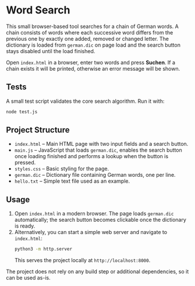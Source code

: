 # Word Search

This small browser-based tool searches for a chain of German words. A chain consists of words where each successive word differs from the previous one by exactly one added, removed or changed letter. The dictionary is loaded from `german.dic` on page load and the search button stays disabled until the load finished.

Open `index.html` in a browser, enter two words and press **Suchen**. If a chain exists it will be printed, otherwise an error message will be shown.

## Tests

A small test script validates the core search algorithm. Run it with:

```bash
node test.js
```

## Project Structure

- `index.html` – Main HTML page with two input fields and a search button.
- `main.js` – JavaScript that loads `german.dic`, enables the search button once loading finished and performs a lookup when the button is pressed.
- `styles.css` – Basic styling for the page.
- `german.dic` – Dictionary file containing German words, one per line.
- `hello.txt` – Simple text file used as an example.

## Usage

1. Open `index.html` in a modern browser. The page loads `german.dic` automatically; the search button becomes clickable once the dictionary is ready.
2. Alternatively, you can start a simple web server and navigate to `index.html`:
   ```bash
   python3 -m http.server
   ```
   This serves the project locally at `http://localhost:8000`.

The project does not rely on any build step or additional dependencies, so it can be used as-is.

